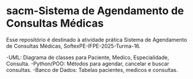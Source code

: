 # sacm-Sistema de Agendamento de Consultas Médicas
Esse repositório é destinado à atividade prática Sistema de Agendamento de Consultas Médicas, SoftexPE-IFPE-2025-Turma-16.


-UML: Diagrama de classes para Paciente, Medico, Especialidade, Consulta.
-Python/POO: Métodos para agendar, cancelar e buscar consultas.
-Banco de Dados: Tabelas pacientes, medicos e consultas.

